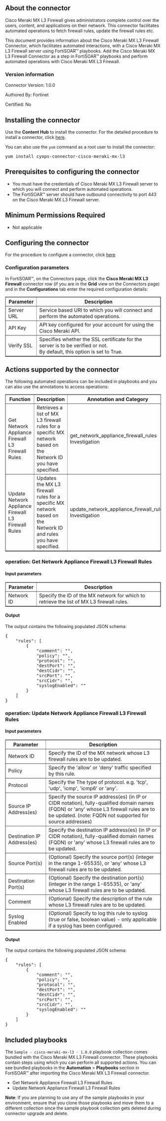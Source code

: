 ## About the connector
Cisco Meraki MX L3 Firewall gives administrators complete control over the users, content, and applications on their network. This connector facilitates automated operations to fetch firewall rules, update the firewall rules etc.
<p>This document provides information about the Cisco Meraki MX L3 Firewall Connector, which facilitates automated interactions, with a Cisco Meraki MX L3 Firewall server using FortiSOAR&trade; playbooks. Add the Cisco Meraki MX L3 Firewall Connector as a step in FortiSOAR&trade; playbooks and perform automated operations with Cisco Meraki MX L3 Firewall.</p>

### Version information

Connector Version: 1.0.0


Authored By: Fortinet

Certified: No
## Installing the connector
<p>Use the <strong>Content Hub</strong> to install the connector. For the detailed procedure to install a connector, click <a href="https://docs.fortinet.com/document/fortisoar/0.0.0/installing-a-connector/1/installing-a-connector" target="_top">here</a>.</p><p>You can also use the <code>yum</code> command as a root user to install the connector:</p>
<pre>yum install cyops-connector-cisco-meraki-mx-l3</pre>

## Prerequisites to configuring the connector
- You must have the credentials of Cisco Meraki MX L3 Firewall server to which you will connect and perform automated operations.
- The FortiSOAR&trade; server should have outbound connectivity to port 443 on the Cisco Meraki MX L3 Firewall server.

## Minimum Permissions Required
- Not applicable

## Configuring the connector
For the procedure to configure a connector, click [here](https://docs.fortinet.com/document/fortisoar/0.0.0/configuring-a-connector/1/configuring-a-connector)
### Configuration parameters
<p>In FortiSOAR&trade;, on the Connectors page, click the <strong>Cisco Meraki MX L3 Firewall</strong> connector row (if you are in the <strong>Grid</strong> view on the Connectors page) and in the <strong>Configurations</strong> tab enter the required configuration details:</p>
<table border=1><thead><tr><th>Parameter</th><th>Description</th></tr></thead><tbody><tr><td>Server URL</td><td>Service based URI to which you will connect and perform the automated operations.
</td>
</tr><tr><td>API Key</td><td>API key configured for your account for using the Cisco Meraki API.
</td>
</tr><tr><td>Verify SSL</td><td>Specifies whether the SSL certificate for the server is to be verified or not. <br/>By default, this option is set to True.</td></tr>
</tbody></table>

## Actions supported by the connector
The following automated operations can be included in playbooks and you can also use the annotations to access operations:
<table border=1><thead><tr><th>Function</th><th>Description</th><th>Annotation and Category</th></tr></thead><tbody><tr><td>Get Network Appliance Firewall L3 Firewall Rules</td><td>Retrieves a list of MX L3 firewall rules for a specific MX network based on the Network ID you have specified.</td><td>get_network_appliance_firewall_rules <br/>Investigation</td></tr>
<tr><td>Update Network Appliance Firewall L3 Firewall Rules</td><td>Updates the MX L3 firewall rules for a specific MX network based on the Network ID and rules you have specified.</td><td>update_network_appliance_firewall_rules <br/>Investigation</td></tr>
</tbody></table>

### operation: Get Network Appliance Firewall L3 Firewall Rules
#### Input parameters
<table border=1><thead><tr><th>Parameter</th><th>Description</th></tr></thead><tbody><tr><td>Network ID</td><td>Specify the ID of the MX network for which to retrieve the list of MX L3 firewall rules.
</td></tr></tbody></table>

#### Output
The output contains the following populated JSON schema:

<pre>{
    "rules": [
        {
            "comment": "",
            "policy": "",
            "protocol": "",
            "destPort": "",
            "destCidr": "",
            "srcPort": "",
            "srcCidr": "",
            "syslogEnabled": ""
        }
    ]
}</pre>
### operation: Update Network Appliance Firewall L3 Firewall Rules
#### Input parameters
<table border=1><thead><tr><th>Parameter</th><th>Description</th></tr></thead><tbody><tr><td>Network ID</td><td>Specify the ID of the MX network whose L3 firewall rules are to be updated.
</td></tr><tr><td>Policy</td><td>Specify the 'allow' or 'deny' traffic specified by this rule.
</td></tr><tr><td>Protocol</td><td>Specify the The type of protocol. e.g. 'tcp', 'udp', 'icmp', 'icmp6' or 'any'.
</td></tr><tr><td>Source IP Address(es)</td><td>Specify the source IP address(es) (in IP or CIDR notation), fully-qualified domain names (FQDN) or 'any' whose L3 firewall rules are to be updated. (note: FQDN not supported for source addresses)
</td></tr><tr><td>Destination IP Address(es)</td><td>Specify the destination IP address(es) (in IP or CIDR notation), fully-qualified domain names (FQDN) or 'any' whose L3 firewall rules are to be updated.
</td></tr><tr><td>Source Port(s)</td><td>(Optional) Specify the source port(s) (integer in the range 1-65535), or 'any' whose L3 firewall rules are to be updated.
</td></tr><tr><td>Destination Port(s)</td><td>(Optional) Specify the destination port(s) (integer in the range 1-65535), or 'any' whose L3 firewall rules are to be updated.
</td></tr><tr><td>Comment</td><td>(Optional) Specify the description of the rule whose L3 firewall rules are to be updated.
</td></tr><tr><td>Syslog Enabled</td><td>(Optional) Specify to log this rule to syslog (true or false, boolean value) - only applicable if a syslog has been configured.
</td></tr></tbody></table>

#### Output
The output contains the following populated JSON schema:

<pre>{
    "rules": [
        {
            "comment": "",
            "policy": "",
            "protocol": "",
            "destPort": "",
            "destCidr": "",
            "srcPort": "",
            "srcCidr": "",
            "syslogEnabled": ""
        }
    ]
}</pre>
## Included playbooks
The `Sample - cisco-meraki-mx-l3 - 1.0.0` playbook collection comes bundled with the Cisco Meraki MX L3 Firewall connector. These playbooks contain steps using which you can perform all supported actions. You can see bundled playbooks in the **Automation** > **Playbooks** section in FortiSOAR&trade; after importing the Cisco Meraki MX L3 Firewall connector.

- Get Network Appliance Firewall L3 Firewall Rules
- Update Network Appliance Firewall L3 Firewall Rules

**Note**: If you are planning to use any of the sample playbooks in your environment, ensure that you clone those playbooks and move them to a different collection since the sample playbook collection gets deleted during connector upgrade and delete.

